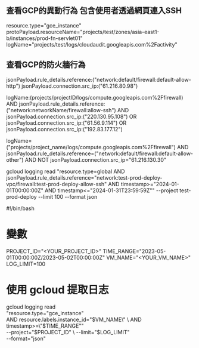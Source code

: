 



## 查看GCP的異動行為 包含使用者透過網頁連入SSH
resource.type="gce_instance"
protoPayload.resourceName="projects/test/zones/asia-east1-b/instances/prod-fn-servlet01"
logName="projects/test/logs/cloudaudit.googleapis.com%2Factivity"

## 查看GCP的防火牆行為

jsonPayload.rule_details.reference:("network:default/firewall:default-allow-http")
jsonPayload.connection.src_ip:("61.216.80.98")

logName:(projects/projectID/logs/compute.googleapis.com%2Ffirewall) 
AND 
jsonPayload.rule_details.reference:("network:networkName/firewall:allow-ssh") 
AND 
jsonPayload.connection.src_ip:("220.130.95.108") 
OR 
jsonPayload.connection.src_ip:("61.56.9.114") 
OR 
jsonPayload.connection.src_ip:("192.83.177.12")



logName=("projects/project_name/logs/compute.googleapis.com%2Ffirewall") 
AND jsonPayload.rule_details.reference=("network:default/firewall:default-allow-other")
AND NOT jsonPayload.connection.src_ip="61.216.130.30"

gcloud logging read "resource.type=global AND jsonPayload.rule_details.reference=\"network:test-prod-deploy-vpc/firewall:test-prod-deploy-allow-ssh\" AND timestamp>=\"2024-01-01T00:00:00Z\" AND timestamp<=\"2024-01-31T23:59:59Z\"" --project test-prod-deploy --limit 100 --format json


#!/bin/bash

# 變數
PROJECT_ID="<YOUR_PROJECT_ID>"
TIME_RANGE="2023-05-01T00:00:00Z/2023-05-02T00:00:00Z"
VM_NAME="<YOUR_VM_NAME>"
LOG_LIMIT=100

# 使用 gcloud 提取日志
gcloud logging read \
    "resource.type=\"gce_instance\" \
     AND resource.labels.instance_id=\"$VM_NAME\" \
     AND timestamp>=\"$TIME_RANGE\"" \
    --project="$PROJECT_ID" \
    --limit="$LOG_LIMIT" \
    --format="json"
